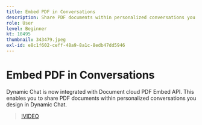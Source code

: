 ```yaml
---
title: Embed PDF in Conversations
description: Share PDF documents within personalized conversations you design in Dynamic Chat.
role: User
level: Beginner
kt: 10495
thumbnail: 343479.jpeg
exl-id: e8c1f602-ceff-48a9-8a1c-8edb47dd5946
---
```

# Embed PDF in Conversations

Dynamic Chat is now integrated with Document cloud PDF Embed API. This enables you to share PDF documents within personalized conversations you design in Dynamic Chat.

>[!VIDEO](https://video.tv.adobe.com/v/343479/?quality=12&learn=on)
